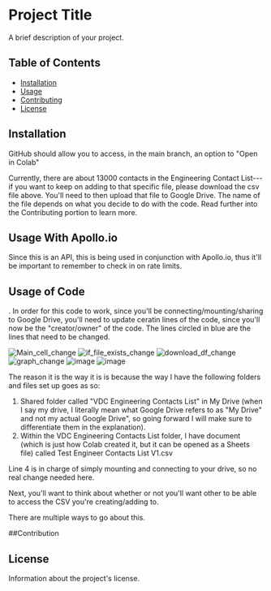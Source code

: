 # Project Title

A brief description of your project.

## Table of Contents
- [Installation](#installation)
- [Usage](#usage)
- [Contributing](#contributing)
- [License](#license)

## Installation

GitHub should allow you to access, in the main branch, an option to "Open in Colab"

Currently, there are about 13000 contacts in the Engineering Contact List---if you want to keep on adding to that specific file, please download the csv file above. You'll need to then upload that file to Google Drive. The name of the file depends on what you decide to do with the code. Read further into the Contributing portion to learn more.


## Usage With Apollo.io

Since this is an API, this is being used in conjunction with Apollo.io, thus it'll be important to remember to check in on rate limits. 

## Usage of Code
.
In order for this code to work, since you'll be connecting/mounting/sharing to Google Drive, you'll need to update ceratin lines of the code, since you'll now be the "creator/owner" of the code. The lines circled in blue are the lines that need to be changed.


![Main_cell_change](https://github.com/user-attachments/assets/cf7f4832-60db-434e-84d6-090e35f980fe)
![if_file_exists_change](https://github.com/user-attachments/assets/6a0ffcd3-be0e-4a3b-83f8-8354e01776ed)
![download_df_change](https://github.com/user-attachments/assets/1e55cdf0-9a36-4e6b-b7c3-6ba7805c1c2a)
![graph_change](https://github.com/user-attachments/assets/53af68e5-76a4-425b-8e5a-031b993995dc)
![image](https://github.com/user-attachments/assets/386c48d1-ff0f-49b7-adc7-53bbca7a2edb)
![image](https://github.com/user-attachments/assets/17b5cf76-521f-4f10-b1fe-b8f27c63ec87)






The reason it is the way it is is because the way I have the following folders and files set up goes as so: 
1. Shared folder called "VDC Engineering Contacts List" in My Drive (when I say my drive, I literally mean what Google Drive refers to as "My Drive" and not my actual Google Drive", so going forward I will make sure to differentiate them in the explanation).
2. Within the VDC Engineering Contacts List folder, I have document (which is just how Colab created it, but it can be opened as a Sheets file) called Test Engineer Contacts List V1.csv

Line 4 is in charge of simply mounting and connecting to your drive, so no real change needed here.

Next, you'll want to think about whether or not you'll want other to be able to access the CSV you're creating/adding to. 

There are multiple ways to go about this.


##Contribution

## License

Information about the project's license.
